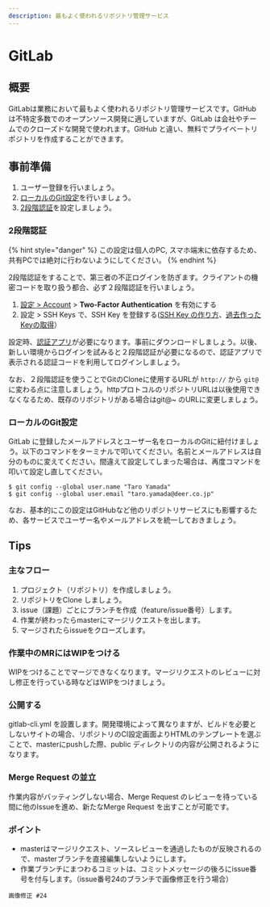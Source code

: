 ```yaml
---
description: 最もよく使われるリポジトリ管理サービス
---
```


# GitLab

## 概要

GitLabは業務において最もよく使われるリポジトリ管理サービスです。GitHubは不特定多数でのオープンソース開発に適していますが、GitLab は会社やチームでのクローズドな開発で使われます。GitHub と違い、無料でプライベートリポジトリを作成することができます。

## 事前準備

1. ユーザー登録を行いましょう。
2. [ローカルのGit設定](gitlab.md#rkarunogit)を行いましょう。
3. [2段階認証](gitlab.md#2-duan)を設定しましょう。

### 2段階認証

{% hint style="danger" %}
この設定は個人のPC, スマホ端末に依存するため、共有PCでは絶対に行わないようにしてください。
{% endhint %}

2段階認証をすることで、第三者の不正ログインを防ぎます。クライアントの機密コードを取り扱う都合、必ず２段階認証を行いましょう。

1. [設定 &gt; Account](https://gitlab.com/profile/account) &gt; **Two-Factor Authentication** を有効にする
2. 設定 &gt; SSH Keys で、SSH Key を登録する\([SSH Key の作り方](https://gitlab.com/help/ssh/README#generating-a-new-ssh-key-pair)、[過去作ったKeyの取得](https://gitlab.com/help/ssh/README#locating-an-existing-ssh-key-pair)）

設定時、[認証アプリ](https://itunes.apple.com/jp/app/google-authenticator/id388497605?mt=8)が必要になります。事前にダウンロードしましょう。以後、新しい環境からログインを試みると２段階認証が必要になるので、認証アプリで表示される認証コードを利用してログインしましょう。

なお、２段階認証を使うことでGitのCloneに使用するURLが `http://`  から `git@` に変わる点に注意しましょう。httpプロトコルのリポジトリURLは以後使用できなくなるため、既存のリポジトリがある場合はgit@~ のURLに変更しましょう。

### ローカルのGit設定

GitLab に登録したメールアドレスとユーザー名をローカルのGitに紐付けましょう。以下のコマンドをターミナルで叩いてください。名前とメールアドレスは自分のものに変えてください。間違えて設定してしまった場合は、再度コマンドを叩いて設定し直してください。

```text
$ git config --global user.name "Taro Yamada"
$ git config --global user.email "taro.yamada@deer.co.jp"
```

なお、基本的にこの設定はGitHubなど他のリポジトリサービスにも影響するため、各サービスでユーザー名やメールアドレスを統一しておきましょう。

## Tips

### 主なフロー

1. プロジェクト（リポジトリ）を作成しましょう。
2. リポジトリをClone しましょう。
3. issue（課題）ごとにブランチを作成（feature/issue番号）します。
4. 作業が終わったらmasterにマージリクエストを出します。
5. マージされたらissueをクローズします。

### 作業中のMRにはWIPをつける

WIPをつけることでマージできなくなります。マージリクエストのレビューに対し修正を行っている時などはWIPをつけましょう。

### 公開する

gitlab-cli.yml を設置します。開発環境によって異なりますが、ビルドを必要としないサイトの場合、リポジトリのCI設定画面よりHTMLのテンプレートを選ぶことで、masterにpushした際、public ディレクトリの内容が公開されるようになります。

### Merge Request の並立

作業内容がバッティングしない場合、Merge Request のレビューを待っている間に他のIssueを進め、新たなMerge Request を出すことが可能です。

### ポイント

* masterはマージリクエスト、ソースレビューを通過したものが反映されるので、masterブランチを直接編集しないようにします。
* 作業ブランチにまつわるコミットは、コミットメッセージの後ろにissue番号を付与します。（issue番号24のブランチで画像修正を行う場合）

```text
画像修正 #24
```

